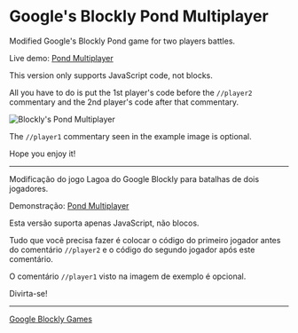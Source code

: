 # Google's Blockly Pond Multiplayer

Modified Google's Blockly Pond game for two players battles.

Live demo: [Pond Multiplayer](https://timarcosdias.github.io/blockly-games-pond-multiplayer/pond-duck.html)

This version only supports JavaScript code, not blocks.

All you have to do is put the 1st player's code before the `//player2` commentary and the 2nd player's code after that commentary.

![Blockly's Pond Multiplayer](https://github.com/timarcosdias/blockly-games-pond-multiplayer/blob/master/pond-multiplayer.png?raw=true)

The `//player1` commentary seen in the example image is optional.

Hope you enjoy it!

---

Modificação do jogo Lagoa do Google Blockly para batalhas de dois jogadores.

Demonstração: [Pond Multiplayer](https://timarcosdias.github.io/blockly-games-pond-multiplayer/pond-duck.html)

Esta versão suporta apenas JavaScript, não blocos.

Tudo que você precisa fazer é colocar o código do primeiro jogador antes do comentário `//player2` e o código do segundo jogador após este comentário.

O comentário `//player1` visto na imagem de exemplo é opcional.

Divirta-se!

---

[Google Blockly Games](https://developers.google.com/blockly/) 
